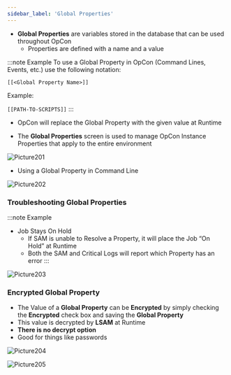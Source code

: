```yaml
---
sidebar_label: 'Global Properties'
---
```


<!--
<audio controls="controls">
  <source type="audio/mp3" src="audiobasic/GlobalProperties.mp3"></source>
  <p>Your browser does not support the audio element.</p>
</audio>
-->

* **Global Properties** are variables stored in the database that can be used throughout OpCon 
  * Properties are defined with a name and a value

:::note Example
To use a Global Property in OpCon (Command Lines, Events, etc.) use the following notation:

```[[<Global Property Name>]]```

Example:

```[[PATH-TO-SCRIPTS]]```
:::

* OpCon will replace the Global Property with the given value at Runtime

* The **Global Properties** screen is used to manage OpCon Instance Properties that apply to the entire environment  

![Picture201](/imgbasic/201.png)

* Using a Global Property in Command Line

![Picture202](/imgbasic/202.png)

### Troubleshooting Global Properties

<!--
<audio controls="controls">
  <source type="audio/mp3" src="audiobasic/TroubleshootingGlobalProperties.mp3"></source>
  <p>Your browser does not support the audio element.</p>
</audio>
-->

:::note Example
* Job Stays On Hold
  * If SAM is unable to Resolve a Property, it will place the Job “On Hold” at Runtime
  * Both the SAM and Critical Logs will report which Property has an error
:::

![Picture203](/imgbasic/203.png)

### Encrypted Global Property

<!--
<audio controls="controls">
  <source type="audio/mp3" src="audiobasic/EncryptedGlobalProperty.mp3"></source>
  <p>Your browser does not support the audio element.</p>
</audio>
-->

* The Value of a **Global Property** can be **Encrypted** by simply checking the **Encrypted** check box and saving the **Global Property**
* This value is decrypted by **LSAM** at Runtime
* **There is no decrypt option** 
* Good for things like passwords

![Picture204](/imgbasic/204.png)

![Picture205](/imgbasic/205.png)